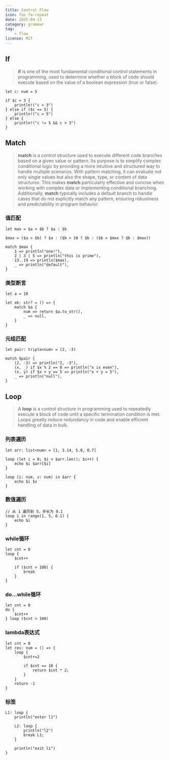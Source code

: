 ```yaml
---
title: Control Flow
icon: fas fa-repeat
date: 2025-04-13
category: grammar
tag: 
    - flow
license: MIT
---
```


## If

>**if** is one of the most fundamental conditional control statements in programming, used to determine whether a block of code should execute based on the value of a boolean expression (true or false).

```hulo :no-line-numbers
let c: num = 5

if $c < 3 {
    println!("c < 3")
} else if ($c == 5) {
    println!("c = 5")
} else {
    println!("c != 5 && c > 3")
}
```

## Match
>**match** is a control structure used to execute different code branches based on a given value or pattern. Its purpose is to simplify complex conditional logic by providing a more intuitive and structured way to handle multiple scenarios.
>With pattern matching, it can evaluate not only single values but also the shape, type, or content of data structures. This makes **match** particularly effective and concise when working with complex data or implementing conditional branching.
>Additionally, **match** typically includes a default branch to handle cases that do not explicitly match any pattern, ensuring robustness and predictability in program behavior.

### 值匹配
```hulo :no-line-numbers
let max = $a > $b ? $a : $b

$max = ($a > $b) ? $a : ($b > 10 ? $b : ($b > $max ? $b : $max))

match $max {
    1 => println("one!"),
    2 | 3 | 5 => println("this is prime"),
    13..19 => println($max),
    _ => println("default"),
}
```

### 类型断言
```hulo :no-line-numbers
let a = 10

let ok: str? = () => {
    match $a {
        num => return $a.to_str(),
        _ => null,
    }
}
```

### 元组匹配
```hulo :no-line-numbers
let pair: triple<num> = (2, -3)

match $pair {
    (2, -3) => println("2, -3"),
    (x, _) if $x % 2 == 0 => println("x is even"),
    (x, y) if $x + y == 5 => println("x + y = 5"),
    _ => println("null"),
}
```

## Loop

>A **loop** is a control structure in programming used to repeatedly execute a block of code until a specific termination condition is met. Loops greatly reduce redundancy in code and enable efficient handling of data in bulk. 

### 列表遍历
```hulo :no-line-numbers
let arr: list<num> = [1, 3.14, 5.0, 0.7]

loop (let i = 0; $i < $arr.len(); $i++) {
    echo $i $arr[$i]
}

loop (i: num, v: num) in $arr {
    echo $i $v
}
```

### 数值遍历
```hulo :no-line-numbers
// 从 1 遍历到 5，步长为 0.1
loop i in range(1, 5, 0.1) {
    echo $i
}
```

### while循环
```hulo :no-line-numbers
let cnt = 0
loop {
    $cnt++

    if ($cnt > 100) {
        break
    }
}
```

### do...while循环
```hulo :no-line-numbers
let cnt = 0
do {
    $cnt++
} loop ($cnt > 100)
```

### lambda表达式
```hulo :no-line-numbers
let cnt = 0
let res: num = () => {
    loop {
        $cnt+=2

        if $cnt == 10 {
            return $cnt * 2;
        }
    }
    return -1
}
```

### 标签
```hulo :no-line-numbers
L1: loop {
    println("enter l1")

    L2: loop {
        println("l2")
        break L1;
    }

    println("exit l1")
}
```